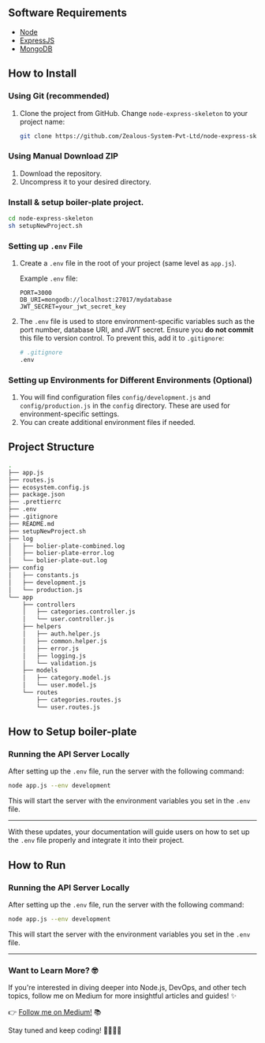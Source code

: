 ## Software Requirements

- [Node](https://nodejs.org/en/download/)
- [ExpressJS](https://www.npmjs.com/package/express)
- [MongoDB](https://www.mongodb.com/)

## How to Install

### Using Git (recommended)

1. Clone the project from GitHub. Change `node-express-skeleton` to your project name:

   ```bash
   git clone https://github.com/Zealous-System-Pvt-Ltd/node-express-skeleton ./node-express-skeleton
   ```

### Using Manual Download ZIP

1. Download the repository.
2. Uncompress it to your desired directory.

### Install & setup boiler-plate project.

```bash
cd node-express-skeleton
sh setupNewProject.sh
```

### Setting up `.env` File

1. Create a `.env` file in the root of your project (same level as `app.js`).

   Example `.env` file:

   ```env
   PORT=3000
   DB_URI=mongodb://localhost:27017/mydatabase
   JWT_SECRET=your_jwt_secret_key
   ```

2. The `.env` file is used to store environment-specific variables such as the port number, database URI, and JWT secret. Ensure you **do not commit** this file to version control. To prevent this, add it to `.gitignore`:

   ```bash
   # .gitignore
   .env
   ```

### Setting up Environments for Different Environments (Optional)

1. You will find configuration files `config/development.js` and `config/production.js` in the `config` directory. These are used for environment-specific settings.
2. You can create additional environment files if needed.

## Project Structure

```sh
.
├── app.js
├── routes.js
├── ecosystem.config.js
├── package.json
├── .prettierrc
├── .env
├── .gitignore
├── README.md
├── setupNewProject.sh
├── log
│   ├── bolier-plate-combined.log
│   ├── bolier-plate-error.log
│   └── bolier-plate-out.log
├── config
│   ├── constants.js
│   ├── development.js
│   └── production.js
└── app
    ├── controllers
    │   ├── categories.controller.js
    │   └── user.controller.js
    ├── helpers
    │   ├── auth.helper.js
    │   ├── common.helper.js
    │   ├── error.js
    │   ├── logging.js
    │   └── validation.js
    ├── models
    │   ├── category.model.js
    │   └── user.model.js
    └── routes
        ├── categories.routes.js
        └── user.routes.js
```

## How to Setup boiler-plate

### Running the API Server Locally

After setting up the `.env` file, run the server with the following command:

```bash
node app.js --env development
```

This will start the server with the environment variables you set in the `.env` file.

---

With these updates, your documentation will guide users on how to set up the `.env` file properly and integrate it into their project.

## How to Run

### Running the API Server Locally

After setting up the `.env` file, run the server with the following command:

```bash
node app.js --env development
```

This will start the server with the environment variables you set in the `.env` file.

---

### Want to Learn More? 🤓

If you're interested in diving deeper into Node.js, DevOps, and other tech topics, follow me on Medium for more insightful articles and guides! ✨

👉 [Follow me on Medium!](https://prashant1879.medium.com/) 📚

Stay tuned and keep coding! 👨‍💻👩‍💻

